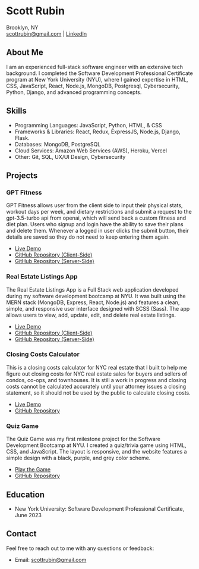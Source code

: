 # Scott Rubin

Brooklyn, NY  
scottrubin@gmail.com | 
[LinkedIn](linkedin.com/in/srubin)

## About Me

I am an experienced full-stack software engineer with an extensive tech background. I completed the Software Development Professional Certificate program at New York University (NYU), where I gained expertise in HTML, CSS, JavaScript, React, Node.js, MongoDB, Postgresql, Cybersecurity, Python, Django, and advanced programming concepts.

## Skills

- Programming Languages: JavaScript, Python, HTML, & CSS
- Frameworks & Libraries: React, Redux, ExpressJS, Node.js, Django, Flask.
- Databases: MongoDB, PostgreSQL
- Cloud Services: Amazon Web Services (AWS), Heroku, Vercel
- Other: Git, SQL, UX/UI Design, Cybersecurity

## Projects

### GPT Fitness

GPT Fitness allows user from the client side to input their physical stats, workout days per week, and dietary restrictions and submit a request to the gpt-3.5-turbo api from openai, which will send back a custom fitness and diet plan. Users who signup and login have the ability to save their plans and delete them. Whenever a logged in user clicks the submit button, their details are saved so they do not need to keep entering them again.

- [Live Demo](https://gpt-fitness-chi.vercel.app/)
- [GitHub Repository (Client-Side)](https://github.com/8cott/gpt-fitness-client)
- [GitHub Repository (Server-Side)](https://github.com/8cott/gpt-fitness-server)

### Real Estate Listings App

The Real Estate Listings App is a Full Stack web application developed during my software development bootcamp at NYU. It was built using the MERN stack (MongoDB, Express, React, Node.js) and features a clean, simple, and responsive user interface designed with SCSS (Sass). The app allows users to view, add, update, edit, and delete real estate listings.

- [Live Demo](https://listings-app-client.vercel.app/)
- [GitHub Repository (Client-Side)](https://github.com/8cott/listings-app-client)
- [GitHub Repository (Server-Side)](https://github.com/8cott/listings-app-server)

### Closing Costs Calculator

This is a closing costs calculator for NYC real estate that I built to help me figure out closing costs for NYC real estate sales for buyers and sellers of condos, co-ops, and townhouses.
It is still a work in progress and closing costs cannot be calculated accurately until your attorney issues a closing statement, so it should not be used by the public to calculate closing costs.

- [Live Demo](https://cccalc.vercel.app/)
- [GitHub Repository](https://github.com/8cott/cccalc)

### Quiz Game

The Quiz Game was my first milestone project for the Software Development Bootcamp at NYU. I created a quiz/trivia game using HTML, CSS, and JavaScript. The layout is responsive, and the website features a simple design with a black, purple, and grey color scheme.

- [Play the Game](https://8cott.github.io/quiz-game/)
- [GitHub Repository](https://github.com/8cott/quiz-game)

## Education

- New York University: Software Development Professional Certificate, June 2023

## Contact

Feel free to reach out to me with any questions or feedback:

- Email: scottrubin@gmail.com
